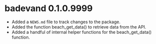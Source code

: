 # badevand 0.1.0.9999

* Added a `NEWS.md` file to track changes to the package.
* Added the function beach_get_data() to retrieve data from the API.
* Added a handful of internal helper functions for the beach_get_data() function.



